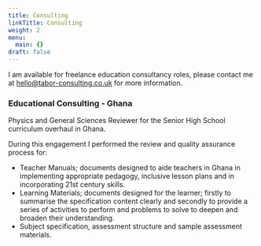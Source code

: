 ```yaml
---
title: Consulting
linkTitle: Consulting
weight: 2
menu:
  main: {}
draft: false
---
```


I am available for freelance education consultancy roles, please contact me at hello@tabor-consulting.co.uk for more information.

### Educational Consulting - Ghana

Physics and General Sciences Reviewer for the Senior High School curriculum overhaul in Ghana.

During this engagement I performed the review and quality assurance process for:

- Teacher Manuals; documents designed to aide teachers in Ghana in implementing appropriate pedagogy, inclusive lesson plans and in incorporating 21st century skills.
- Learning Materials; documents designed for the learner; firstly to summarise the specification content clearly and secondly to provide a series of activities to perform and problems to solve to deepen and broaden their understanding.
- Subject specification, assessment structure and sample assessment materials.
